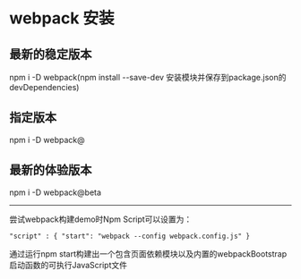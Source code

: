 # webpack 安装

## 最新的稳定版本
npm i -D webpack(npm install --save-dev   安装模块并保存到package.json的devDependencies)

## 指定版本
npm i -D webpack@<version>
  
## 最新的体验版本
npm i -D webpack@beta

-----------------------------------------------------------------------------------------------------------------------------------------

尝试webpack构建demo时Npm Script可以设置为：

`
"script" : {
  "start": "webpack --config webpack.config.js"
}
`

通过运行npm start构建出一个包含页面依赖模块以及内置的webpackBootstrap启动函数的可执行JavaScript文件
